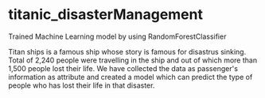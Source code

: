 # titanic_disasterManagement

Trained Machine Learning model by using RandomForestClassifier

Titan ships is a famous ship whose story is famous for disastrus sinking.
Total of 2,240 people were travelling in the ship and out of which more than 1,500 people lost their life.
We have collected the data as passenger's information as attribute and created a model which can predict the type of people who has lost their life in that disaster.
